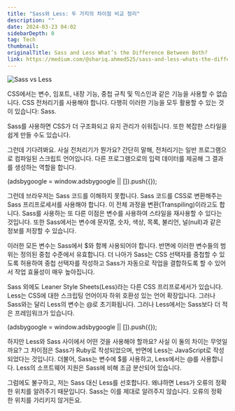 ```yaml
---
title: "Sass와 Less: 두 가지의 차이점 비교 정리"
description: ""
date: 2024-03-23 04:02
sidebarDepth: 0
tag: Tech
thumbnail:
originalTitle: Sass and Less What’s the Difference Between Both?
link: https://medium.com/@shariq.ahmed525/sass-and-less-whats-the-difference-between-both-6b77f9aeca4a
---
```


![Sass vs Less](./img/Sass-and-Less:-What’s-the-Difference-Between-Both_0.png)

CSS에서는 변수, 임포트, 내장 기능, 중첩 규칙 및 믹스인과 같은 기능을 사용할 수 없습니다. CSS 전처리기를 사용해야 합니다. 다행히 이러한 기능을 모두 활용할 수 있는 것이 있습니다: Sass.

Sass를 사용하면 CSS가 더 구조화되고 유지 관리가 쉬워집니다. 또한 복잡한 스타일을 쉽게 만들 수도 있습니다.

그런데 기다려봐요. 사실 전처리기가 뭔가요? 간단히 말해, 전처리기는 일반 프로그램으로 컴파일된 스크립트 언어입니다. 다른 프로그램으로의 입력 데이터를 제공해 그 결과를 생성하는 역할을 합니다.

<!-- ui-log 수평형 -->

<ins class="adsbygoogle"
      style="display:block"
      data-ad-client="ca-pub-4877378276818686"
      data-ad-slot="9743150776"
      data-ad-format="auto"
      data-full-width-responsive="true"></ins>
<component is="script">
(adsbygoogle = window.adsbygoogle || []).push({});
</component>

그런데 브라우저는 Sass 코드를 이해하지 못합니다. Sass 코드를 CSS로 변환해주는 Sass 프리프로세서를 사용해야 합니다. 이 전체 과정을 변환(Transpiling)이라고도 합니다. Sass를 사용하는 또 다른 이점은 변수를 사용하여 스타일을 재사용할 수 있다는 것입니다. 또한 Sass에서는 변수에 문자열, 숫자, 색상, 목록, 불리언, 널(null)과 같은 정보를 저장할 수 있습니다.

이러한 모든 변수는 Sass에서 $와 함께 사용되어야 합니다. 반면에 이러한 변수들의 범위는 정의된 중첩 수준에서 유효합니다. 더 나아가 Sass는 CSS 선택자를 중첩할 수 있도록 허용하여 중첩 선택자를 작성하고 Sass가 자동으로 작업을 결합하도록 할 수 있어서 작업 효율성이 매우 높아집니다.

Sass 외에도 Leaner Style Sheets(Less)라는 다른 CSS 프리프로세서가 있습니다. Less는 CSS에 대한 스크립팅 언어이자 하위 호환성 있는 언어 확장입니다. 그러나 Sass와는 달리 Less의 변수는 @로 초기화됩니다. 그러나 Less에서는 Sass보다 더 적은 프레임워크가 있습니다.

<!-- ui-log 수평형 -->

<ins class="adsbygoogle"
      style="display:block"
      data-ad-client="ca-pub-4877378276818686"
      data-ad-slot="9743150776"
      data-ad-format="auto"
      data-full-width-responsive="true"></ins>
<component is="script">
(adsbygoogle = window.adsbygoogle || []).push({});
</component>

하지만 Less와 Sass 사이에서 어떤 것을 사용해야 할까요? 사실 이 둘의 차이는 무엇일까요? 그 차이점은 Sass가 Ruby로 작성되었으며, 반면에 Less는 JavaScript로 작성되었다는 것입니다. 더불어, Sass는 변수에 $를 사용하고, Less에서는 @를 사용합니다. Less의 소프트웨어 지원은 Sass에 비해 조금 분산되어 있습니다.

그럼에도 불구하고, 저는 Sass 대신 Less를 선호합니다. 왜냐하면 Less가 오류의 정확한 위치를 알려주기 때문입니다. Sass는 이를 제대로 알려주지 않습니다. 오류의 정확한 위치를 가리키지 않거든요.
